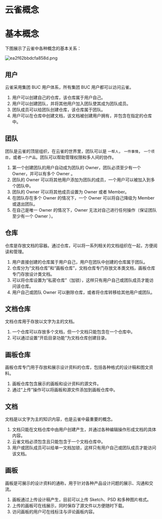 # 云雀概念

# 基本概念
下图展示了云雀中各种概念的基本关系：

![ea2f62bbdcfa858d.png](https://private-alipayobjects.alipay.com/alipay-rmsdeploy-image/skylark/png/3/ea2f62bbdcfa858d.png) 

## 用户
云雀采用集团 BUC 用户体系，所有集团 BUC 用户都可以访问云雀。
1. 用户可以创建自己的仓库，该仓库属于用户自己。
2. 用户可以创建团队，并将其他用户加入团队使其成为团队成员。
3. 团队成员可以给团队创建仓库，该仓库属于团队。
4. 用户可以在仓库中创建文档，该文档被创建用户拥有，并包含在指定的仓库中。

## 团队
团队是云雀的顶层组织，在云雀的世界里，团队可以是 `一帮人`， `一件事情`， `一个项目`，或者`一个产品`。团队可以帮助管理权限和多人间的协作。
1. 第一个创建团队的用户自动成为团队的 Owner，团队必须至少有一个 Owner，并可以有多个 Owner 。
2. 团队的 Owner 可以将其他用户添加为团队的成员，一个用户可以被加入到多个团队中。
3. 团队的 Owner 可以将其他成员设置为 Owner 或者 Member。
4. 在团队存在多个 Owner 的情况下，一个 Owner 可以将自己降级为 Member 或退出团队。
5. 在自己是唯一 Owner 的情况下，Owner 无法对自己进行任何操作（保证团队至少有一个 Owner ）。

## 仓库
仓库是存放文档的容器。通过仓库，可以将一系列相关的文档组织在一起，方便阅读和管理。
1. 用户直接创建的仓库属于用户自己，用户在团队中创建的仓库属于团队。
2. 仓库分为“文档仓库”和“画板仓库”，文档仓库专门存放文本类文档，画板仓库专门存放设计类文档。
3. 可以将仓库设置为“私密仓库”（加锁），这样只有用户自己或团队成员才能访问该仓库。
4. 用户自己或团队 Owner 可以删除仓库，或者将仓库转移给其他用户或团队。

## 文档仓库
文档仓库用于存放以文字为主的文档。
1. 一个仓库可以存放多个文档，但一个文档只能包含在一个仓库中。
2. 可以通过设置“开启目录功能”为文档仓库创建目录。

## 画板仓库
画板仓库专门用于存放和展示设计资料的仓库，包括各种格式的设计稿和图文资料。
1. 画板仓库包含展示的画板和设计资料的源文件。
2. 通过“上传”操作可以将画板和源文件添加到画板仓库中。

## 文档
文档是以文字为主的知识内容，也是云雀中最重要的概念。
1. 文档只能在文档仓库中由用户创建产生，并通过各种编辑操作形成文档的具体内容。
2. 云雀文档必须包含且只能包含于一个文档仓库中。
3. 用户或团队成员可以给单一文档加锁，这样只有用户自己或团队成员才能访问该文档。

## 画板
画板是可展示的设计资料的通称，用于针对各种产品设计问题的展示、沟通和交流。
1. 画板通过上传设计稿产生，目前可以上传 Sketch、PSD 和多种图片格式。
2. 上传的画板可在线展示，同时保存了源文件以方便随时下载。
3. 访问画板的用户可在线标注与评论画板内容。

